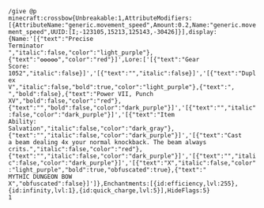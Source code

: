 <code>/give @p minecraft:crossbow{Unbreakable:1,AttributeModifiers:[{AttributeName:"generic.movement_speed",Amount:0.2,Name:"generic.movement_speed",UUID:[I;-123105,15213,125143,-30426]}],display:{Name:'[{"text":"Precise Terminator ","italic":false,"color":"light_purple"},{"text":"✪✪✪✪✪","color":"red"}]',Lore:['[{"text":"Gear Score: 1052","italic":false}]','[{"text":"","italic":false}]','[{"text":"Duplex V","italic":false,"bold":true,"color":"light_purple"},{"text":", ","bold":false},{"text":"Power VII, Punch XV","bold":false,"color":"red"},{"text":"","bold":false,"color":"dark_purple"}]','[{"text":"","italic":false,"color":"dark_purple"}]','[{"text":"Item Ability: Salvation","italic":false,"color":"dark_gray"},{"text":"","italic":false,"color":"dark_purple"}]','[{"text":"Cast a beam dealing 4x your normal knockback. The beam always crits.","italic":false,"color":"red"},{"text":"","italic":false,"color":"dark_purple"}]','[{"text":"","italic":false,"color":"dark_purple"}]','[{"text":"X","italic":false,"color":"light_purple","bold":true,"obfuscated":true},{"text":" MYTHIC DUNGEON BOW X","obfuscated":false}]']},Enchantments:[{id:efficiency,lvl:255},{id:infinity,lvl:1},{id:quick_charge,lvl:5}],HideFlags:5} 1</code>
